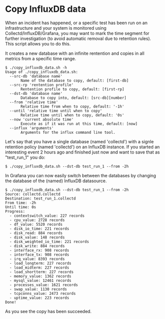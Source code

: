# Copy InfluxDB data

When an incident has happened, or a specific test has been run on an infrastructure and your system is monitored using Collectd/InfluxDB/Grafana, you may want to mark the time segment for further investigation (to avoid automatic removal due to retention rules). This script allows you to do this. 

It creates a new database with an infinite rentention and copies in all metrics from a specific time range.

    $ ./copy_influxdb_data.sh -h
    Usage of ./copy_influxdb_data.sh:
      --src-db 'database name'
           Name of the database to copy, default: [first-db]
      --src-rp 'rentention profile'
           Rentention profile to copy, default: [first-rp]
      --dst-db 'database name'
           Database to copy into, default: [src-db][number]
      --from 'relative time'
           Relative time from when to copy, default: '-1h'
      --until 'relative time until when to copy'
           Relative time until when to copy, default: '0s'
      --now 'current absolute time'
           Execute as if it was run at this time, default: [now]
      --influx 'arguments'
           Arguments for the influx command line tool.
           
Let's say that you have a single database (named 'collectd') with a signle retention policy (named 'collectd') on an InfluxDB instance. If you started an interesting event 2 hours ago and finished just now and want to save that as "test_run_1" you do:

    $ ./copy_influxdb_data.sh --dst-db test_run_1 --from -2h
    
In Grafana you can now easily switch between the databases by changing the database of the (named) InfluxDB datasource.

	$ ./copy_influxdb_data.sh --dst-db test_run_1 --from -2h
	Source: collectd.collectd
	Destination: test_run_1.collectd
	From time: -2h
	Until time: 0s
	Progress:
	  - contextswitch_value: 227 records
	  - cpu_value: 2728 records
	  - df_value: 5520 records
	  - disk_io_time: 221 records
	  - disk_read: 884 records
	  - disk_value: 148 records
	  - disk_weighted_io_time: 221 records
	  - disk_write: 884 records
	  - interface_rx: 908 records
	  - interface_tx: 908 records
	  - irq_value: 8393 records
	  - load_longterm: 227 records
	  - load_midterm: 227 records
	  - load_shortterm: 227 records
	  - memory_value: 1362 records
	  - mysql_value: 12461 records
	  - processes_value: 1621 records
	  - swap_value: 1130 records
	  - tcpconns_value: 2473 records
	  - uptime_value: 223 records
	Done!

As you see the copy has been succeeded.
